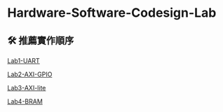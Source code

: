 # Hardware-Software-Codesign-Lab

## 🛠️ 推薦實作順序

[Lab1-UART](./Lab1-UART/)

[Lab2-AXI-GPIO](./Lab2-AXI-GPIO/)

[Lab3-AXI-lite](./Lab3-AXI-lite/)

[Lab4-BRAM](./Lab4-BRAM/)